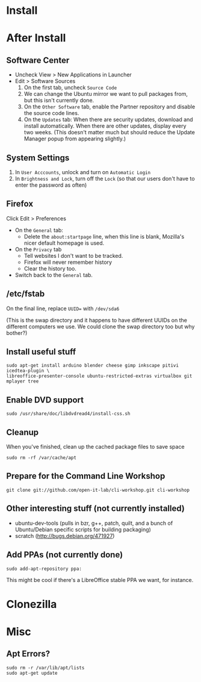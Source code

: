 Install
=======

After Install
=============

Software Center
---------------
* Uncheck View > New Applications in Launcher
* Edit > Software Sources
  1. On the first tab, uncheck `Source Code`
  1. We can change the Ubuntu mirror we want to pull packages from, but this
     isn't currently done.
  1. On the `Other Software` tab, enable the Partner repository and disable the
     source code lines.
  1. On the `Updates` tab:
     When there are security updates, download and install automatically.
     When there are other updates, display every two weeks. (This doesn't matter
     much but should reduce the Update Manager popup from appearing slightly.)

System Settings
---------------
  1. In `User Acccounts`, unlock and turn on `Automatic Login`
  1. In `Brightness and Lock`, turn off the `Lock` (so that our users don't have to
    enter the password as often)

Firefox
-------
Click Edit > Preferences
* On the `General` tab:
  - Delete the `about:startpage` line, when this line is blank, Mozilla's nicer default homepage is used.
* On the `Privacy` tab
  - Tell websites I don't want to be tracked.
  - Firefox will never remember history
  - Clear the history too.
* Switch back to the `General` tab.

/etc/fstab
----------
On the final line, replace `UUID=` with `/dev/sda6`

(This is the swap directory and it happens to have different UUIDs on the
different computers we use. We could clone the swap directory too but why bother?)

Install useful stuff
--------------------
    sudo apt-get install arduino blender cheese gimp inkscape pitivi icedtea-plugin \
    libreoffice-presenter-console ubuntu-restricted-extras virtualbox git mplayer tree

Enable DVD support
------------------
    sudo /usr/share/doc/libdvdread4/install-css.sh

Cleanup
-------
When you've finished, clean up the cached package files to save space

    sudo rm -rf /var/cache/apt

Prepare for the Command Line Workshop
-------------------------------------
    git clone git://github.com/open-it-lab/cli-workshop.git cli-workshop


Other interesting stuff (not currently installed)
-------------------------------------------------
* ubuntu-dev-tools (pulls in bzr, g++, patch, quilt, and a bunch of Ubuntu/Debian specific
scripts for building packaging)
* scratch (http://bugs.debian.org/471927)

Add PPAs (not currently done)
-----------------------------
    sudo add-apt-repository ppa:

This might be cool if there's a LibreOffice stable PPA we want, for instance.

Clonezilla
==========

Misc
====

Apt Errors?
-----------
    sudo rm -r /var/lib/apt/lists
    sudo apt-get update
